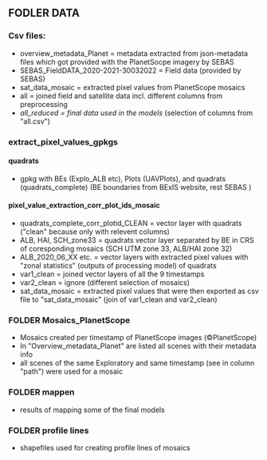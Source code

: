 ## FODLER DATA
### Csv files:
- overview_metadata_Planet = metadata extracted from json-metadata files which got provided with the PlanetSocpe imagery by SEBAS
- SEBAS_FieldDATA_2020-2021-30032022 = Field data (provided by SEBAS)
- sat_data_mosaic = extracted pixel values from PlanetScope mosaics
- all = joined field and satellite data incl. different columns from preprocessing 
- *all_reduced* *=* *final data used in the models* (selection of columns from "all.csv")

### extract_pixel_values_gpkgs
#### quadrats
- gpkg with BEs (Explo_ALB etc), Plots (UAVPlots), and quadrats (quadrats_complete) (BE boundaries from BExIS website, rest SEBAS )

#### pixel_value_extraction_corr_plot_ids_mosaic
- quadrats_complete_corr_plotid_CLEAN = vector layer with quadrats ("clean" because only with relevent columns)
- ALB, HAI, SCH_zone33 = quadrats vector layer separated by BE in CRS of coresponding mosaics (SCH UTM zone 33, ALB/HAI zone 32)
- ALB_2020_06_XX etc. = vector layers with extracted pixel values with "zonal statistics" (outputs of processing model) of quadrats
- var1_clean = joined vector layers of all the 9 timestamps 
- var2_clean = ignore (different selection of mosaics)
- sat_data_mosaic = extracted pixel values that were then exported as csv file to "sat_data_mosaic" (join of var1_clean and var2_clean)

### FOLDER Mosaics_PlanetScope
- Mosaics created per timestamp of PlanetScope images (©PlanetScope)
- In "Overview_metadata_Planet" are listed all scenes with their metadata info
- all scenes of the same Exploratory and same timestamp (see in column "path") were used for a mosaic

### FOLDER mappen
- results of mapping some of the final models

### FOLDER profile lines
- shapefiles used for creating profile lines of mosaics

